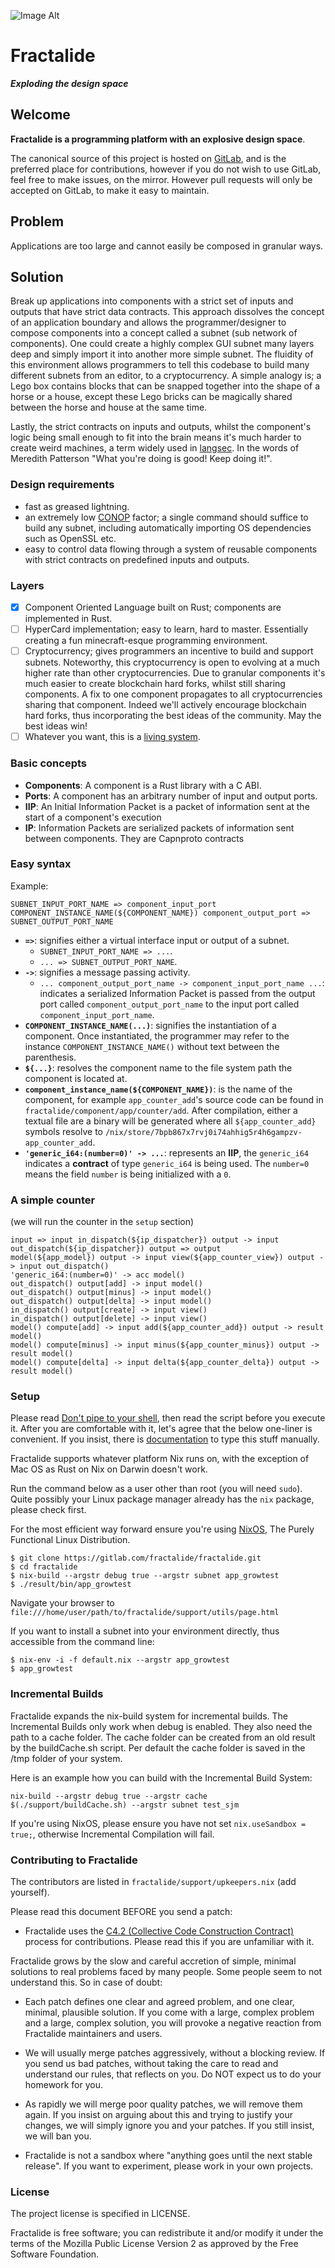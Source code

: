 ![Image Alt](https://raw.githubusercontent.com/fractalide/fractalide/master/doc/images/fractalide.png)
# Fractalide
 _**Exploding the design space**_

## Welcome

**Fractalide is a programming platform with an explosive design space**.

The canonical source of this project is hosted on [GitLab](https://gitlab.com/fractalide/fractalide), and is the preferred place for contributions, however if you do not wish to use GitLab, feel free to make issues, on the mirror. However pull requests will only be accepted on GitLab, to make it easy to maintain.

## Problem
Applications are too large and cannot easily be composed in granular ways.

## Solution
Break up applications into components with a strict set of inputs and outputs that have strict data contracts.
This approach dissolves the concept of an application boundary and allows the programmer/designer to compose components into a concept called a subnet (sub network of components). One could create a highly complex GUI subnet many layers deep and simply import it into another more simple subnet. The fluidity of this environment allows programmers to tell this codebase to build many different subnets from an editor, to a cryptocurrency. A simple analogy is; a Lego box contains blocks that can be snapped together into the shape of a horse or a house, except these Lego bricks can be magically shared between the horse and house at the same time.

Lastly, the strict contracts on inputs and outputs, whilst the component's logic being small enough to fit into the brain means it's much harder to create weird machines, a term widely used in [langsec](http://langsec.org). In the words of Meredith Patterson "What you're doing is good! Keep doing it!".

### Design requirements
* fast as greased lightning.
* an extremely low [CONOP](https://en.wikipedia.org/wiki/Concept_of_operations) factor; a single command should suffice to build any subnet, including automatically importing OS dependencies such as OpenSSL etc.
* easy to control data flowing through a system of reusable components with strict contracts on predefined inputs and outputs.

### Layers
- [x] Component Oriented Language built on Rust; components are implemented in Rust.
- [ ] HyperCard implementation; easy to learn, hard to master. Essentially creating a fun minecraft-esque programming environment.
- [ ] Cryptocurrency; gives programmers an incentive to build and support subnets. Noteworthy, this cryptocurrency is open to evolving at a much higher rate than other cryptocurrencies. Due to granular components it's much easier to create blockchain hard forks, whilst still sharing components. A fix to one component propagates to all cryptocurrencies sharing that component. Indeed we'll actively encourage blockchain hard forks, thus incorporating the best ideas of the community. May the best ideas win!
- [ ] Whatever you want, this is a [living system](https://hintjens.gitbooks.io/social-architecture/content/chapter6.html).

### Basic concepts
* **Components**: A component is a Rust library with a C ABI.
* **Ports**: A component has an arbitrary number of input and output ports.
* **IIP**: An Initial Information Packet is a packet of information sent at the start of a component's execution
* **IP**: Information Packets are serialized packets of information sent between components. They are Capnproto contracts

### Easy syntax

Example:

```
SUBNET_INPUT_PORT_NAME => component_input_port COMPONENT_INSTANCE_NAME(${COMPONENT_NAME}) component_output_port => SUBNET_OUTPUT_PORT_NAME
```

* **`=>`**: signifies either a virtual interface input or output of a subnet.
	* `SUBNET_INPUT_PORT_NAME => ...`.
	* `... => SUBNET_OUTPUT_PORT_NAME`.
* **`->`**: signifies a message passing activity.
	* `... component_output_port_name -> component_input_port_name ...`: indicates a serialized Information Packet is passed from the output port called `component_output_port_name` to the input port called `component_input_port_name`.
* **`COMPONENT_INSTANCE_NAME(...)`**: signifies the instantiation of a component. Once instantiated, the programmer may refer to the instance `COMPONENT_INSTANCE_NAME()` without text between the parenthesis.
* **`${...}`**: resolves the component name to the file system path the component is located at.
* **`component_instance_name(${COMPONENT_NAME})`**: is the name of the component, for example `app_counter_add`'s source code can be found in `fractalide/component/app/counter/add`. After compilation, either a textual file are a binary will be generated where all `${app_counter_add}` symbols resolve to `/nix/store/7bpb867x7rvj0i74ahhig5r4h6gampzv-app_counter_add`.
* **`'generic_i64:(number=0)' -> ...`**: represents an **IIP**, the `generic_i64` indicates a **contract** of type `generic_i64` is being used. The `number=0` means the field `number` is being initialized with a `0`.

### A simple counter
(we will run the counter in the `setup` section)
```
input => input in_dispatch(${ip_dispatcher}) output -> input out_dispatch(${ip_dispatcher}) output => output
model(${app_model}) output -> input view(${app_counter_view}) output -> input out_dispatch()
'generic_i64:(number=0)' -> acc model()
out_dispatch() output[add] -> input model()
out_dispatch() output[minus] -> input model()
out_dispatch() output[delta] -> input model()
in_dispatch() output[create] -> input view()
in_dispatch() output[delete] -> input view()
model() compute[add] -> input add(${app_counter_add}) output -> result model()
model() compute[minus] -> input minus(${app_counter_minus}) output -> result model()
model() compute[delta] -> input delta(${app_counter_delta}) output -> result model()
```

### Setup
Please read [Don't pipe to your shell](https://www.seancassidy.me/dont-pipe-to-your-shell.html), then read the script before you execute it. After you are comfortable with it, let's agree that the below one-liner is convenient. If you insist, there is [documentation](http://nixos.org/nix/manual/) to type this stuff manually.

Fractalide supports whatever platform Nix runs on, with the exception of Mac OS as Rust on Nix on Darwin doesn't work.

Run the command below as a user other than root (you will need `sudo`). Quite possibly your Linux package manager already has the `nix` package, please check first.

For the most efficient way forward ensure you're using [NixOS](http://nixos.org), The Purely Functional Linux Distribution.
```
$ git clone https://gitlab.com/fractalide/fractalide.git
$ cd fractalide
$ nix-build --argstr debug true --argstr subnet app_growtest
$ ./result/bin/app_growtest
```
Navigate your browser to `file:///home/user/path/to/fractalide/support/utils/page.html`

If you want to install a subnet into your environment directly, thus accessible from the command line:
```
$ nix-env -i -f default.nix --argstr app_growtest
$ app_growtest
```

### Incremental Builds
Fractalide expands the nix-build system for incremental builds. The Incremental Builds only work when debug is enabled. They also need the path to a cache folder.
The cache folder can be created from an old result by the buildCache.sh script. Per default the cache folder is saved in the /tmp folder of your system.

Here is an example how you can build with the Incremental Build System:

```
nix-build --argstr debug true --argstr cache $(./support/buildCache.sh) --argstr subnet test_sjm
```
If you're using NixOS, please ensure you have not set `nix.useSandbox = true;`, otherwise Incremental Compilation will fail.


### Contributing to Fractalide

The contributors are listed in `fractalide/support/upkeepers.nix` (add yourself).

Please read this document BEFORE you send a patch:

* Fractalide uses the [C4.2 (Collective Code Construction Contract)](http://rfc.zeromq.org/spec:42/C4/) process for contributions. Please read this if you are unfamiliar with it.

Fractalide grows by the slow and careful accretion of simple, minimal solutions to real problems faced by many people. Some people seem to not understand this. So in case of doubt:

* Each patch defines one clear and agreed problem, and one clear, minimal, plausible solution. If you come with a large, complex problem and a large, complex solution, you will provoke a negative reaction from Fractalide maintainers and users.

* We will usually merge patches aggressively, without a blocking review. If you send us bad patches, without taking the care to read and understand our rules, that reflects on you. Do NOT expect us to do your homework for you.

* As rapidly we will merge poor quality patches, we will remove them again. If you insist on arguing about this and trying to justify your changes, we will simply ignore you and your patches. If you still insist, we will ban you.

* Fractalide is not a sandbox where "anything goes until the next stable release". If you want to experiment, please work in your own projects.


### License

The project license is specified in LICENSE.

Fractalide is free software; you can redistribute it and/or modify it under the terms of the Mozilla Public License Version 2 as approved by the Free Software Foundation.
